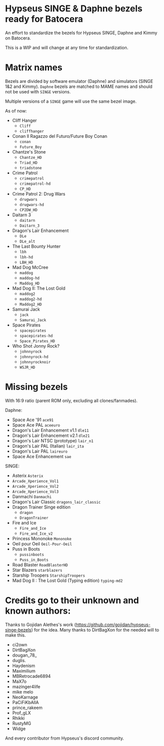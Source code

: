 # Hypseus SINGE & Daphne bezels ready for Batocera
An effort to standardize the bezels for Hypseus SINGE, Daphne and Kimmy on Batocera. 

This is a WIP and will change at any time for standardization.

# Matrix names

Bezels are divided by software emulator (Daphne) and simulators (SINGE 1&2 and Kimmy). `Daphne` bezels are matched to MAME names and should not be used with `SINGE` versions.

Multiple versions of a `SINGE` game will use the same bezel image.

As of now:

- Cliff Hanger
  - `Cliff` 
  - `cliffhanger`
- Conan Il Ragazzo del Futuro/Future Boy Conan 
  - `conan` 
  - `Future_Boy`
- Chantze's Stone 
  - `Chantze_HD`
  - `Triad_HD` 
  - `triadstone`
- Crime Patrol
  - `crimepatrol`
  - `crimepatrol-hd`
  - `CP_HD`
- Crime Patrol 2: Drug Wars 
  - `drugwars` 
  - `drugwars-hd` 
  - `CP2DW_HD`
- Daitarn 3 
  - `daitarn`
  - `Daitarn_3`
- Dragon's Lair Enhancement
  - `DLe`
  - `DLe_alt`
- The Last Bounty Hunter 
  - `lbh`
  - `lbh-hd` 
  - `LBH_HD`
- Mad Dog McCree
  - `maddog`
  - `maddog-hd`
  - `Maddog_HD`
- Mad Dog II: The Lost Gold
  - `maddog2`
  - `maddog2-hd`
  - `Maddog2_HD`
- Samurai Jack
  - `jack`
  - `Samurai_Jack`
- Space Pirates
  - `spacepirates`
  - `spacepirates-hd`
  - `Space_Pirates_HD`
- Who Shot Jonny Rock?
  - `johnnyrock`
  - `johnnyrock-hd` 
  - `johnnyrocknoir`
  - `WSJR_HD`

# Missing bezels 

With 16:9 ratio (parent ROM only, excluding all clones/fanmades).

Daphne:

- Space Ace '91 `ace91`
- Space Ace PAL `aceeuro`
- Dragon's Lair Enhancement v1.1 `dle11`
- Dragon's Lair Enhancement v2.1 `dle21`
- Dragon's Lair NTSC (prototype) `lair_n1`
- Dragon's Lair PAL (Italian) `lair_ita`
- Dragon's Lair PAL `laireuro`
- Space Ace Enhancement `sae`

SINGE:

- Asterix `Asterix`
- `Arcade_Xperience_Vol1`
- `Arcade_Xperience_Vol2`
- `Arcade_Xperience_Vol3`
- Danmachi `Danmachi`
- Dragon's Lair Classic `dragons_lair_classic`
- Dragon Trainer Singe edition
  - `dragon`
  - `DragonTrainer`
- Fire and Ice 
  - `Fire_and_Ice`
  - `Fire_and_Ice_v2`
- Princess Mononoke `Mononoke`
- Oeil pour Oeil `Oeil-Pour-Oeil`
- Puss in Boots
  - `pussinboots`
  - `Puss_in_Boots`
- Road Blaster `RoadBlasterHD`
- Star Blazers `starblazers`
- Starship Troopers `StarshipTroopers`
- Mad Dog II : The Lost Gold (Typing edition) `typing-md2`

# Credits go to their unknown and known authors:

Thanks to Gojidan Alethes's work (https://github.com/gojidan/hypseus-singe-bezels) for the idea.
Many thanks to DirtBagXon for the needed will to make this.

- ci2own
- DirtBagXon
- dougan_78_
- duglis.
- Haydenism
- Maximilium
- MBRetrocade6894
- MaX7o
- mazinger4life
- mike melo
- NeoKarnage
- PaCiFiKbAllA
- prince_rakeem
- Prof_gLX
- Rhikki
- RustyMG
- Widge

And every contributor from Hypseus's discord community.
